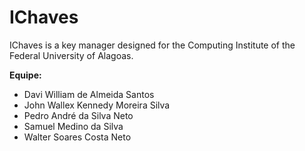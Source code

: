 # IChaves
IChaves is a key manager designed for the Computing Institute of the Federal University of Alagoas.

**Equipe:**
-   Davi William de Almeida Santos
-   John Wallex Kennedy Moreira Silva
-   Pedro André da Silva Neto
-   Samuel Medino da Silva
-   Walter Soares Costa Neto

